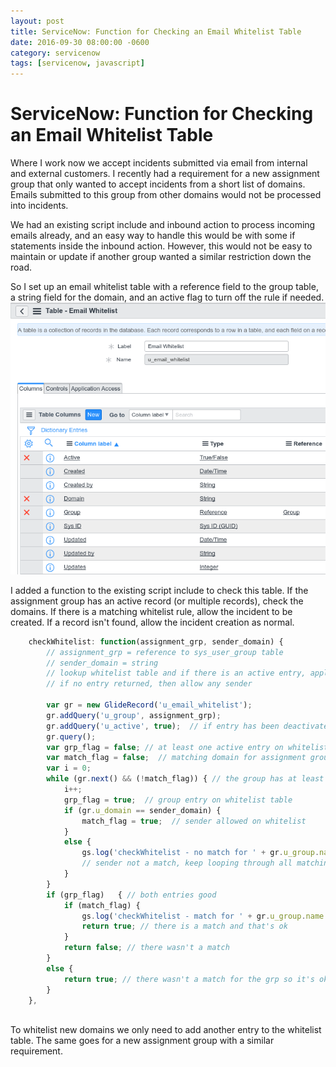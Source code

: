 ```yaml
---
layout: post
title: ServiceNow: Function for Checking an Email Whitelist Table 
date: 2016-09-30 08:00:00 -0600
category: servicenow
tags: [servicenow, javascript]
---
```


# ServiceNow: Function for Checking an Email Whitelist Table 
Where I work now we accept incidents submitted via email from internal and external customers.
I recently had a requirement for a new assignment group that only wanted to accept incidents from a short list of domains.  Emails submitted to this group from other domains would not be processed into incidents.

We had an existing script include and inbound action to process incoming emails already, and an easy way to handle this would be with some if statements inside the inbound action.  However, this would not be easy to maintain or update if another group wanted a similar restriction down the road.

So I set up an email whitelist table with a reference field to the group table, a string field for the domain, and an active flag to turn off the rule if needed.
![Email Whitelist table](/assets/email_whitelist.png "Email Whitelist table")

I added a function to the existing script include to check this table.
If the assignment group has an active record (or multiple records), check the domains.  If there is a matching whitelist rule, allow the incident to be created.
If a record isn't found, allow the incident creation as normal.


```javascript
	checkWhitelist: function(assignment_grp, sender_domain) {
		// assignment_grp = reference to sys_user_group table
		// sender_domain = string
		// lookup whitelist table and if there is an active entry, apply it
		// if no entry returned, then allow any sender
		
		var gr = new GlideRecord('u_email_whitelist');
		gr.addQuery('u_group', assignment_grp);		
		gr.addQuery('u_active', true);  // if entry has been deactivated ignore it		
		gr.query();
		var grp_flag = false; // at least one active entry on whitelist table?
		var match_flag = false;  // matching domain for assignment group on whitelist?
		var i = 0;
		while (gr.next() && (!match_flag)) { // the group has at least one entry on the table but no match found yet
			i++;
			grp_flag = true;  // group entry on whitelist table
			if (gr.u_domain == sender_domain) {
				match_flag = true;  // sender allowed on whitelist
			}
			else {
				gs.log('checkWhitelist - no match for ' + gr.u_group.name + ' : ' + gr.u_domain);
				// sender not a match, keep looping through all matching records
			}		
		}
		if (grp_flag)   { // both entries good
			if (match_flag) {
				gs.log('checkWhitelist - match for ' + gr.u_group.name + ' and ' + gr.u_domain);
				return true; // there is a match and that's ok
			}
			return false; // there wasn't a match
		}
		else {
			return true; // there wasn't a match for the grp so it's ok to accept from any domain
		}		
	},
	
```

To whitelist new domains we only need to add another entry to the whitelist table.  The same goes for a new assignment group with a similar requirement.
